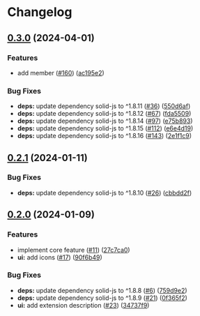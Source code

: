 # Changelog

## [0.3.0](https://github.com/noriapi/clean-youtube-chat/compare/clean-youtube-chat-v0.2.1...clean-youtube-chat-v0.3.0) (2024-04-01)


### Features

* add member ([#160](https://github.com/noriapi/clean-youtube-chat/issues/160)) ([ac195e2](https://github.com/noriapi/clean-youtube-chat/commit/ac195e20efd86b7600cb156391aa1a698c8ea075))


### Bug Fixes

* **deps:** update dependency solid-js to ^1.8.11 ([#36](https://github.com/noriapi/clean-youtube-chat/issues/36)) ([550d6af](https://github.com/noriapi/clean-youtube-chat/commit/550d6af4460860ddeb54051a4e21406d125f8deb))
* **deps:** update dependency solid-js to ^1.8.12 ([#67](https://github.com/noriapi/clean-youtube-chat/issues/67)) ([fda5509](https://github.com/noriapi/clean-youtube-chat/commit/fda5509d6c8746fc1b5cd89ee492f4e879ea9e2d))
* **deps:** update dependency solid-js to ^1.8.14 ([#97](https://github.com/noriapi/clean-youtube-chat/issues/97)) ([e75b893](https://github.com/noriapi/clean-youtube-chat/commit/e75b89327220093538686d1d43ea190d58161ad6))
* **deps:** update dependency solid-js to ^1.8.15 ([#112](https://github.com/noriapi/clean-youtube-chat/issues/112)) ([e6e4d19](https://github.com/noriapi/clean-youtube-chat/commit/e6e4d19eed99b44fed31c0ab3a02cf110bdd7948))
* **deps:** update dependency solid-js to ^1.8.16 ([#143](https://github.com/noriapi/clean-youtube-chat/issues/143)) ([2e1f1c9](https://github.com/noriapi/clean-youtube-chat/commit/2e1f1c950f93f76349caaa6a41b1b53fe9276b41))

## [0.2.1](https://github.com/noriapi/clean-youtube-chat/compare/clean-youtube-chat-v0.2.0...clean-youtube-chat-v0.2.1) (2024-01-11)


### Bug Fixes

* **deps:** update dependency solid-js to ^1.8.10 ([#26](https://github.com/noriapi/clean-youtube-chat/issues/26)) ([cbbdd2f](https://github.com/noriapi/clean-youtube-chat/commit/cbbdd2fa0355c42c597f2042aaa7872cdcdd756f))

## [0.2.0](https://github.com/noriapi/clean-youtube-chat/compare/clean-youtube-chat-v0.1.0...clean-youtube-chat-v0.2.0) (2024-01-09)


### Features

* implement core feature ([#11](https://github.com/noriapi/clean-youtube-chat/issues/11)) ([27c7ca0](https://github.com/noriapi/clean-youtube-chat/commit/27c7ca0da65f1a1edf84c57827c0717ddd3e6c8f))
* **ui:** add icons ([#17](https://github.com/noriapi/clean-youtube-chat/issues/17)) ([90f6b49](https://github.com/noriapi/clean-youtube-chat/commit/90f6b49f2d2e111a203b08b4db236ebe65c1628c))


### Bug Fixes

* **deps:** update dependency solid-js to ^1.8.8 ([#6](https://github.com/noriapi/clean-youtube-chat/issues/6)) ([759d9e2](https://github.com/noriapi/clean-youtube-chat/commit/759d9e21e3e1db0aeafee7b28b1efdc870255654))
* **deps:** update dependency solid-js to ^1.8.9 ([#21](https://github.com/noriapi/clean-youtube-chat/issues/21)) ([0f365f2](https://github.com/noriapi/clean-youtube-chat/commit/0f365f2aacf5fea11d4afbd61707c1487089d7e6))
* **ui:** add extension description ([#23](https://github.com/noriapi/clean-youtube-chat/issues/23)) ([34737f9](https://github.com/noriapi/clean-youtube-chat/commit/34737f95bdaf94d34bdc3434bb5910640bdd236d))
